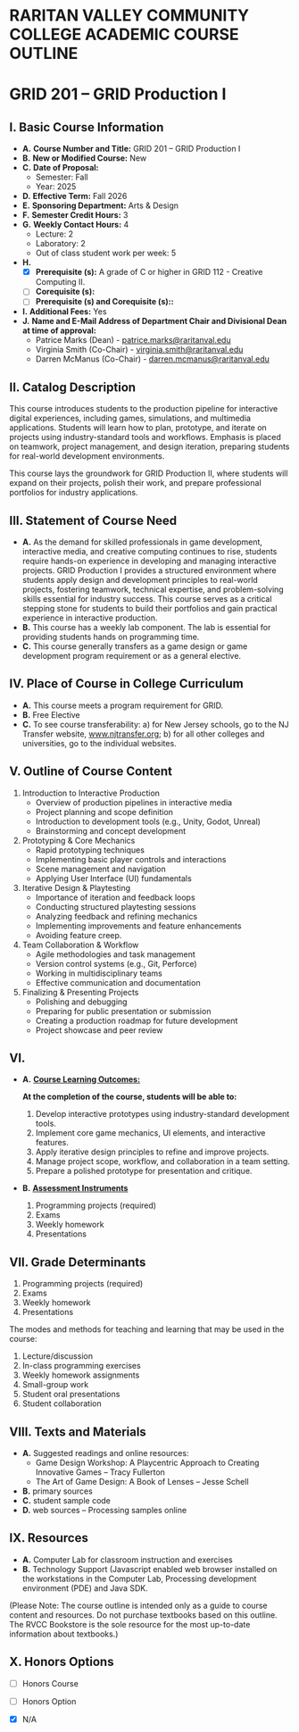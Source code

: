 # RARITAN VALLEY COMMUNITY COLLEGE ACADEMIC COURSE OUTLINE

# GRID 201 – GRID Production I

## I. Basic Course Information

- **A.** **Course Number and Title:** GRID 201 – GRID Production I
- **B.** **New or Modified Course:** New
- **C.** **Date of Proposal:**  
    - Semester: Fall  
    - Year: 2025
- **D.** **Effective Term:** Fall 2026
- **E.** **Sponsoring Department:** Arts & Design
- **F.** **Semester Credit Hours:** 3
- **G.** **Weekly Contact Hours:** 4 
    - Lecture: 2
    - Laboratory: 2  
    - Out of class student work per week: 5
- **H.** 
    - [x] **Prerequisite (s):** A grade of C or higher in GRID 112 - Creative Computing II. 
    - [ ] **Corequisite (s):** 
    - [ ] **Prerequisite (s) and **Corequisite (s):**:**
- **I.** **Additional Fees:** Yes
- **J.** **Name and E-Mail Address of Department Chair and Divisional Dean at time of approval:** 
    - Patrice Marks (Dean) - patrice.marks@raritanval.edu
    - Virginia Smith (Co-Chair) - virginia.smith@raritanval.edu
    - Darren McManus (Co-Chair) - darren.mcmanus@raritanval.edu

## II. Catalog Description

This course introduces students to the production pipeline for interactive digital experiences, including games, simulations, and multimedia applications. Students will learn how to plan, prototype, and iterate on projects using industry-standard tools and workflows. Emphasis is placed on teamwork, project management, and design iteration, preparing students for real-world development environments.

This course lays the groundwork for GRID Production II, where students will expand on their projects, polish their work, and prepare professional portfolios for industry applications.

## III. Statement of Course Need

- **A.** As the demand for skilled professionals in game development, interactive media, and creative computing continues to rise, students require hands-on experience in developing and managing interactive projects. GRID Production I provides a structured environment where students apply design and development principles to real-world projects, fostering teamwork, technical expertise, and problem-solving skills essential for industry success. This course serves as a critical stepping stone for students to build their portfolios and gain practical experience in interactive production.
- **B.** This course has a weekly lab component. The lab is essential for providing students hands on programming time.
- **C.** This course generally transfers as a game design or game development program requirement or as a general elective.

## IV. Place of Course in College Curriculum

- **A.** This course meets a program requirement for GRID.
- **B.** Free Elective
- **C.** To see course transferability: a) for New Jersey schools, go to the NJ Transfer website, www.njtransfer.org; b) for all other colleges and universities, go to the individual websites.

## V. Outline of Course Content

1. Introduction to Interactive Production
    - Overview of production pipelines in interactive media
    - Project planning and scope definition
    - Introduction to development tools (e.g., Unity, Godot, Unreal)
    - Brainstorming and concept development
2. Prototyping & Core Mechanics
    - Rapid prototyping techniques
    - Implementing basic player controls and interactions
    - Scene management and navigation
    - Applying User Interface (UI) fundamentals
3. Iterative Design & Playtesting
    - Importance of iteration and feedback loops
    - Conducting structured playtesting sessions
    - Analyzing feedback and refining mechanics
    - Implementing improvements and feature enhancements
    - Avoiding feature creep.
4. Team Collaboration & Workflow
    - Agile methodologies and task management
    - Version control systems (e.g., Git, Perforce)
    - Working in multidisciplinary teams
    - Effective communication and documentation
5. Finalizing & Presenting Projects
    - Polishing and debugging
    - Preparing for public presentation or submission
    - Creating a production roadmap for future development
    - Project showcase and peer review

## VI. 

- **A.** **<u>Course Learning Outcomes:</u>**  

    **At the completion of the course, students will be able to:**  
    1. Develop interactive prototypes using industry-standard development tools.
    2. Implement core game mechanics, UI elements, and interactive features.
    3. Apply iterative design principles to refine and improve projects.
    4. Manage project scope, workflow, and collaboration in a team setting.
    5. Prepare a polished prototype for presentation and critique.

- **B.** **<u>Assessment Instruments</u>**  
    1. Programming projects (required)
    2. Exams
    3. Weekly homework
    4. Presentations

## VII. Grade Determinants

1. Programming projects (required)
1. Exams
1. Weekly homework
1. Presentations

The modes and methods for teaching and learning that may be used in the course:

1. Lecture/discussion
1. In-class programming exercises
1. Weekly homework assignments
1. Small-group work
1. Student oral presentations
1. Student collaboration

## VIII. Texts and Materials
- **A.** Suggested readings and online resources:
    - Game Design Workshop: A Playcentric Approach to Creating Innovative Games – Tracy Fullerton
    - The Art of Game Design: A Book of Lenses – Jesse Schell
- **B.** primary sources
- **C.** student sample code
- **D.** web sources – Processing samples online

## IX. Resources
- **A.** Computer Lab for classroom instruction and exercises
- **B.** Technology Support (Javascript enabled web browser installed on the workstations in the Computer Lab, Processing development environment (PDE) and Java SDK.

(Please Note: The course outline is intended only as a guide to course content and resources. Do not purchase textbooks based on this outline. The RVCC Bookstore is the sole resource for the most up-to-date information about textbooks.)

## X. Honors Options
- [ ] Honors Course
- [ ] Honors Option
- [x] N/A

